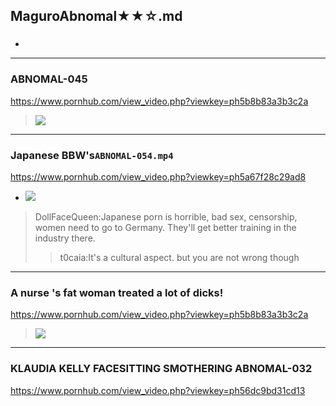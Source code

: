 ## MaguroAbnomal★★☆.md
### 

- ![]()
---

### ABNOMAL-045
https://www.pornhub.com/view_video.php?viewkey=ph5b8b83a3b3c2a
>![](https://ci.phncdn.com/videos/201810/05/186192181/original/(m=ecuKGgaaaa)(mh=oSwO2gsk0ttqtzKV)7.jpg)
---
### Japanese BBW's`ABNOMAL-054.mp4`
https://www.pornhub.com/view_video.php?viewkey=ph5a67f28c29ad8
- ![](https://ci.phncdn.com/videos/201801/24/151570192/original/(m=ecuKGgaaaa)(mh=WSJ1k-njS0_TNvBl)11.jpg)
>DollFaceQueen:Japanese porn is horrible, bad sex, censorship, women need to go to Germany. They'll get better training in the industry there.
>>t0caia:It's a cultural aspect. but you are not wrong though
---
### A nurse 's fat woman treated a lot of dicks!
https://www.pornhub.com/view_video.php?viewkey=ph5b8b83a3b3c2a
>![](https://ci.phncdn.com/videos/201809/02/181184441/original/(m=ecuKGgaaaa)(mh=KP6c8pJZsnGS41Z_)3.jpg)
---
### KLAUDIA KELLY FACESITTING SMOTHERING ABNOMAL-032
https://www.pornhub.com/view_video.php?viewkey=ph56dc9bd31cd13
